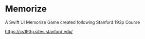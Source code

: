 # Memorize
A Swift UI Memorize Game created following Stanford 193p Course

https://cs193p.sites.stanford.edu/
